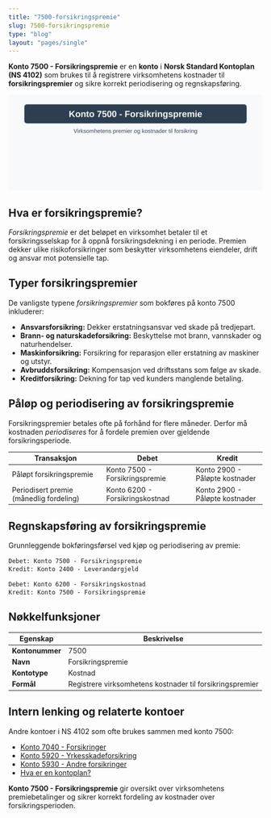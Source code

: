 ```yaml
---
title: "7500-forsikringspremie"
slug: 7500-forsikringspremie
type: "blog"
layout: "pages/single"
---
```


**Konto 7500 - Forsikringspremie** er en **konto** i **Norsk Standard Kontoplan (NS 4102)** som brukes til å registrere virksomhetens kostnader til **forsikringspremier** og sikre korrekt periodisering og regnskapsføring.

![Illustrasjon av konto 7500 Forsikringspremie](7500-forsikringspremie-image.svg)

## Hva er forsikringspremie?

*Forsikringspremie* er det beløpet en virksomhet betaler til et forsikringsselskap for å oppnå forsikringsdekning i en periode. Premien dekker ulike risikoforsikringer som beskytter virksomhetens eiendeler, drift og ansvar mot potensielle tap.

## Typer forsikringspremier

De vanligste typene *forsikringspremier* som bokføres på konto 7500 inkluderer:

* **Ansvarsforsikring:** Dekker erstatningsansvar ved skade på tredjepart.
* **Brann- og naturskadeforsikring:** Beskyttelse mot brann, vannskader og naturhendelser.
* **Maskinforsikring:** Forsikring for reparasjon eller erstatning av maskiner og utstyr.
* **Avbruddsforsikring:** Kompensasjon ved driftsstans som følge av skade.
* **Kreditforsikring:** Dekning for tap ved kunders manglende betaling.

## Påløp og periodisering av forsikringspremie

Forsikringspremier betales ofte på forhånd for flere måneder. Derfor må kostnaden *periodiseres* for å fordele premien over gjeldende forsikringsperiode.

| Transaksjon                             | Debet                            | Kredit                         |
|-----------------------------------------|----------------------------------|--------------------------------|
| Påløpt forsikringspremie                | Konto 7500 - Forsikringspremie   | Konto 2900 - Påløpte kostnader |
| Periodisert premie (månedlig fordeling) | Konto 6200 - Forsikringskostnad  | Konto 2900 - Påløpte kostnader |

## Regnskapsføring av forsikringspremie

Grunnleggende bokføringsførsel ved kjøp og periodisering av premie:

```
Debet: Konto 7500 - Forsikringspremie
Kredit: Konto 2400 - Leverandørgjeld
```

```
Debet: Konto 6200 - Forsikringskostnad
Kredit: Konto 7500 - Forsikringspremie
```

## Nøkkelfunksjoner

| Egenskap         | Beskrivelse                                                    |
|------------------|----------------------------------------------------------------|
| **Kontonummer**   | 7500                                                           |
| **Navn**          | Forsikringspremie                                             |
| **Kontotype**     | Kostnad                                                       |
| **Formål**        | Registrere virksomhetens kostnader til forsikringspremier    |

## Intern lenking og relaterte kontoer

Andre kontoer i NS 4102 som ofte brukes sammen med konto 7500:

* [Konto 7040 - Forsikringer](/blogs/kontoplan/7040-forsikringer "Konto 7040 - Forsikringer")
* [Konto 5920 - Yrkesskadeforsikring](/blogs/kontoplan/5920-yrkesskadeforsikring "Konto 5920 - Yrkesskadeforsikring")
* [Konto 5930 - Andre forsikringer](/blogs/kontoplan/5930-andre-forsikringer "Konto 5930 - Andre forsikringer")
* [Hva er en kontoplan?](/blogs/regnskap/hva-er-kontoplan "Hva er en kontoplan? Komplett guide til kontoplaner i norsk regnskap")

**Konto 7500 - Forsikringspremie** gir oversikt over virksomhetens premiebetalinger og sikrer korrekt fordeling av kostnader over forsikringsperioden.

